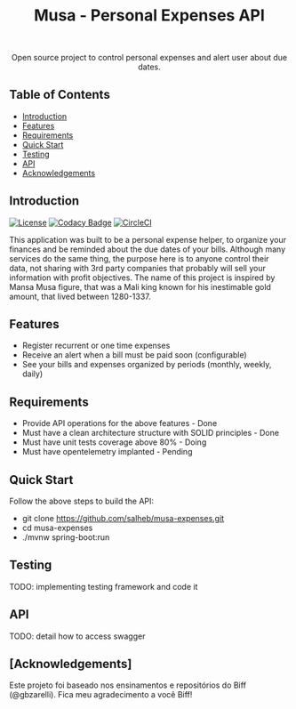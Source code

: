<h1 align="center"> Musa - Personal Expenses API</h1> <br>

<p align="center">
  Open source project to control personal expenses and alert user about due dates.
</p>


## Table of Contents

- [Introduction](#introduction)
- [Features](#features)
- [Requirements](#requirements)
- [Quick Start](#quick-start)
- [Testing](#testing)
- [API](#requirements)
- [Acknowledgements](#acknowledgements)




## Introduction

[![License](https://img.shields.io/badge/License-Apache%202.0-blue.svg)](https://opensource.org/licenses/Apache-2.0)
[![Codacy Badge](https://api.codacy.com/project/badge/Grade/e91606af4a364076a7058c5ea1c006a8)](https://www.codacy.com/app/joneubank/microservice-template-java?utm_source=github.com&amp;utm_medium=referral&amp;utm_content=overture-stack/microservice-template-java&amp;utm_campaign=Badge_Grade)
[![CircleCI](https://circleci.com/gh/overture-stack/microservice-template-java/tree/master.svg?style=shield)](https://circleci.com/gh/overture-stack/microservice-template-java/tree/master)

This application was built to be a personal expense helper, to organize your finances and be reminded about the due dates of your bills. Although many services do the same thing, the purpose here is to anyone control their data, not sharing with 3rd party companies that probably will sell your information with profit objectives.
The name of this project is inspired by Mansa Musa figure, that was a Mali king known for his inestimable gold amount, that lived between 1280-1337.
## Features

* Register recurrent or one time expenses
* Receive an alert when a bill must be paid soon (configurable)
* See your bills and expenses organized by periods (monthly, weekly, daily) 

## Requirements
* Provide API operations for the above features - Done
* Must have a clean architecture structure with SOLID principles - Done
* Must have unit tests coverage above 80% - Doing
* Must have opentelemetry implanted - Pending

## Quick Start
Follow the above steps to build the API:
* git clone https://github.com/salheb/musa-expenses.git
* cd musa-expenses
* ./mvnw spring-boot:run

## Testing
TODO: implementing testing framework and code it

## API
TODO: detail how to access swagger

## [Acknowledgements]
Este projeto foi baseado nos ensinamentos e repositórios do Biff (@gbzarelli). Fica meu agradecimento a você Biff!
